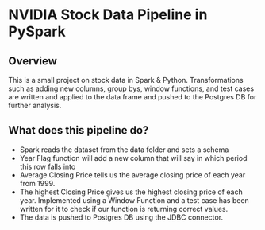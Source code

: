 # NVIDIA Stock Data Pipeline in PySpark

## Overview
This is a small project on stock data in Spark & Python. Transformations such as adding new columns, group bys, window functions, and test cases are written and applied to the data frame and pushed to the Postgres DB for further analysis.

## What does this pipeline do?
- Spark reads the dataset from the data folder and sets a schema
- Year Flag function will add a new column that will say in which period this row falls into
- Average Closing Price tells us the average closing price of each year from 1999.
- The highest Closing Price gives us the highest closing price of each year. Implemented using a Window Function and a test case has been written for it to check if our function is returning correct values.
- The data is pushed to Postgres DB using the JDBC connector.

